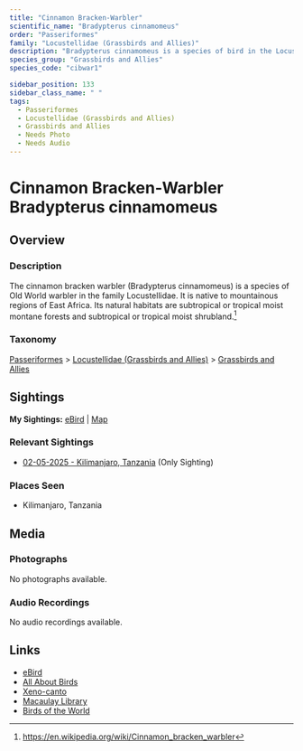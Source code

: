```yaml
---
title: "Cinnamon Bracken-Warbler"
scientific_name: "Bradypterus cinnamomeus"
order: "Passeriformes"
family: "Locustellidae (Grassbirds and Allies)"
description: "Bradypterus cinnamomeus is a species of bird in the Locustellidae (Grassbirds and Allies) family. It has been observed 1 times."
species_group: "Grassbirds and Allies"
species_code: "cibwar1"

sidebar_position: 133
sidebar_class_name: " "
tags: 
  - Passeriformes
  - Locustellidae (Grassbirds and Allies)
  - Grassbirds and Allies
  - Needs Photo
  - Needs Audio
---
```


# Cinnamon Bracken-Warbler <span className='sci_name'>Bradypterus cinnamomeus</span>

## Overview

### Description
The cinnamon bracken warbler (Bradypterus cinnamomeus) is a species of Old World warbler in the family Locustellidae.
It is native to mountainous regions of East Africa.
Its natural habitats are subtropical or tropical moist montane forests and subtropical or tropical moist shrubland.[^1]

[^1]: https://en.wikipedia.org/wiki/Cinnamon_bracken_warbler

### Taxonomy
[Passeriformes](/tags/passeriformes) > [Locustellidae (Grassbirds and Allies)](/tags/locustellidae-grassbirds-and-allies) > [Grassbirds and Allies](/tags/grassbirds-and-allies)


## Sightings

**My Sightings:** [eBird](https://ebird.org/lifelist?r=world&time=life&spp=cibwar1) | [Map](/map?species_code=cibwar1)

### Relevant Sightings

* [02-05-2025 - Kilimanjaro, Tanzania](https://ebird.org/checklist/S216534099) (Only Sighting)

### Places Seen

* Kilimanjaro, Tanzania



## Media
### Photographs
No photographs available.

### Audio Recordings
No audio recordings available.

## Links
* [eBird](https://ebird.org/species/cibwar1) 
* [All About Birds](https://www.allaboutbirds.org/guide/cibwar1) 
* [Xeno-canto](https://www.xeno-canto.org/species/bradypterus-cinnamomeus) 
* [Macaulay Library](https://search.macaulaylibrary.org/catalog?taxonCode=cibwar1&sort=rating_rank_desc)
* [Birds of the World](https://birdsoftheworld.org/bow/species/cibwar1)

